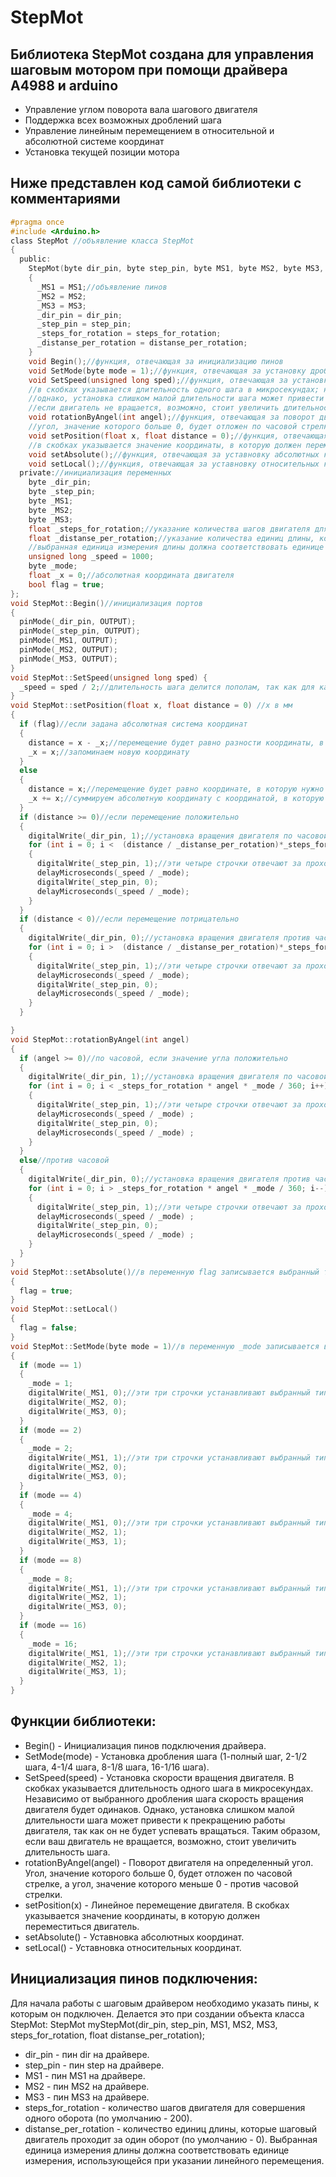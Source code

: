# StepMot
## Библиотека StepMot создана для управления шаговым мотором при помощи драйвера А4988 и arduino
* Управление углом поворота вала шагового двигателя
* Поддержка всех возможных дроблений шага
* Управление линейным перемещением в относительной и абсолютной системе координат
* Установка текущей позиции мотора

## Ниже представлен код самой библиотеки с комментариями
```C
#pragma once
#include <Arduino.h>
class StepMot //объявление класса StepMot
{
  public:
    StepMot(byte dir_pin, byte step_pin, byte MS1, byte MS2, byte MS3, float steps_for_rotation = 200, float distanse_per_rotation = 0)
    {
      _MS1 = MS1;//объявление пинов
      _MS2 = MS2;
      _MS3 = MS3;
      _dir_pin = dir_pin;
      _step_pin = step_pin;
      _steps_for_rotation = steps_for_rotation;
      _distanse_per_rotation = distanse_per_rotation;
    }
    void Begin();//функция, отвечающая за инициализацию пинов
    void SetMode(byte mode = 1);//функция, отвечающая за установку дробления шага (1-полный шаг, 2-1/2 шага, 4-1/4 шага, 8-1/8 шага, 16-1/16 шага)
    void SetSpeed(unsigned long sped);//функция, отвечающая за установку скорости вращения двигателя
    //в скобках указывается длительность одного шага в микросекундах; независимо от выбранного дробления шага скорость вращения двигателя будет одинакова
    //однако, установка слишком малой длительности шага может привести к прекращению работы двигателя, так как он не будет успевать вращаться
    //если двигатель не вращается, возможно, стоит увеличить длительность шага
    void rotationByAngel(int angel);//функция, отвечающая за поворот двигателя на определенный угол
    //угол, значение которого больше 0, будет отложен по часовой стрелке, а угол, значение которого меньше 0 - против часовой стрелки
    void setPosition(float x, float distance = 0);//функция, отвечающая за линейное перемещение двигателя
    //в скобках указывается значение координаты, в которую должен переместиться двигатель
    void setAbsolute();//функция, отвечающая за уставновку абсолютных координат
    void setLocal();//функция, отвечающая за уставновку относительных координат
  private://инициализация переменных
    byte _dir_pin;
    byte _step_pin;
    byte _MS1;
    byte _MS2;
    byte _MS3;
    float _steps_for_rotation;//указание количества шагов двигателя для совершения одного оборота (по умолчанию - 200)
    float _distanse_per_rotation;//указание количества единиц длины, которые шаговый двигатель проходит за один оборот (по умолчанию - 0)
    //выбранная единица измерения длины должна соответствовать единице измерения, использующейся при указании линейного перемещения
    unsigned long _speed = 1000;
    byte _mode;
    float _x = 0;//абсолютная координата двигателя
    bool flag = true;
};
void StepMot::Begin()//инициализация портов
{
  pinMode(_dir_pin, OUTPUT);
  pinMode(_step_pin, OUTPUT);
  pinMode(_MS1, OUTPUT);
  pinMode(_MS2, OUTPUT);
  pinMode(_MS3, OUTPUT);
}
void StepMot::SetSpeed(unsigned long sped) {
  _speed = sped / 2;//длительность шага делится пополам, так как для каждого шага устанавливаются две задержки (см. функции setPosition и rotationByAngel)
}
void StepMot::setPosition(float x, float distance = 0) //x в мм
{
  if (flag)//если задана абсолютная система координат
  {
    distance = x - _x;//перемещение будет равно разности координаты, в которую нужно переместиться и координаты, в которой сейчас находится двигатель
    _x = x;//запоминаем новую координату
  }
  else
  {
    distance = x;//перемещение будет равно координате, в которую нужно переместиться
    _x += x;//суммируем абсолютную координату с координатой, в которую нужно переместиться и запоминаем эту сумму
  }
  if (distance >= 0)//если перемещение положительно
  {
    digitalWrite(_dir_pin, 1);//установка вращения двигателя по часовой стрелке
    for (int i = 0; i <  (distance / _distanse_per_rotation)*_steps_for_rotation * _mode; i++)//перевод перемещения в шаги
    {
      digitalWrite(_step_pin, 1);//эти четыре строчки отвечают за прохождение двигателем одного шага
      delayMicroseconds(_speed / _mode);
      digitalWrite(_step_pin, 0);
      delayMicroseconds(_speed / _mode);
    }
  }
  if (distance < 0)//если перемещение потрицательно
  {
    digitalWrite(_dir_pin, 0);//установка вращения двигателя против часовой стрелки
    for (int i = 0; i >  (distance / _distanse_per_rotation)*_steps_for_rotation * _mode; i--)//перевод перемещения в шаги
    {
      digitalWrite(_step_pin, 1);//эти четыре строчки отвечают за прохождение двигателем одного шага
      delayMicroseconds(_speed / _mode);
      digitalWrite(_step_pin, 0);
      delayMicroseconds(_speed / _mode);
    }
  }

}
void StepMot::rotationByAngel(int angel)
{
  if (angel >= 0)//по часовой, если значение угла положительно
  {
    digitalWrite(_dir_pin, 1);//установка вращения двигателя по часовой стрелке
    for (int i = 0; i < _steps_for_rotation * angel * _mode / 360; i++)//перевод угла в колличество шагов
    {
      digitalWrite(_step_pin, 1);//эти четыре строчки отвечают за прохождение двигателем одного шага
      delayMicroseconds(_speed / _mode) ;
      digitalWrite(_step_pin, 0);
      delayMicroseconds(_speed / _mode) ;
    }
  }
  else//против часовой
  {
    digitalWrite(_dir_pin, 0);//установка вращения двигателя против часовой стрелки
    for (int i = 0; i > _steps_for_rotation * angel * _mode / 360; i--)//перевод угла в колличество шагов
    {
      digitalWrite(_step_pin, 1);//эти четыре строчки отвечают за прохождение двигателем одного шага
      delayMicroseconds(_speed / _mode) ;
      digitalWrite(_step_pin, 0);
      delayMicroseconds(_speed / _mode) ;
    }
  }
}
void StepMot::setAbsolute()//в переменную flag записывается выбранный тип координат (абсолютные или относительные)
{
  flag = true;
}
void StepMot::setLocal()
{
  flag = false;
}
void StepMot::SetMode(byte mode = 1)//в переменную _mode записывается выбранный тип дробления шага
{
  if (mode == 1)
  {
    _mode = 1;
    digitalWrite(_MS1, 0);//эти три строчки устанавливают выбранный тип дробления шага
    digitalWrite(_MS2, 0);
    digitalWrite(_MS3, 0);
  }
  if (mode == 2)
  {
    _mode = 2;
    digitalWrite(_MS1, 1);//эти три строчки устанавливают выбранный тип дробления шага
    digitalWrite(_MS2, 0);
    digitalWrite(_MS3, 0);
  }
  if (mode == 4)
  {
    _mode = 4;
    digitalWrite(_MS1, 0);//эти три строчки устанавливают выбранный тип дробления шага
    digitalWrite(_MS2, 1);
    digitalWrite(_MS3, 1);
  }
  if (mode == 8)
  {
    _mode = 8;
    digitalWrite(_MS1, 1);//эти три строчки устанавливают выбранный тип дробления шага
    digitalWrite(_MS2, 1);
    digitalWrite(_MS3, 0);
  }
  if (mode == 16)
  {
    _mode = 16;
    digitalWrite(_MS1, 1);//эти три строчки устанавливают выбранный тип дробления шага
    digitalWrite(_MS2, 1);
    digitalWrite(_MS3, 1);
  }
}

```


## Функции библиотеки:
* Begin() - Инициализация пинов подключения драйвера.
* SetMode(mode) - Установка дробления шага (1-полный шаг, 2-1/2 шага, 4-1/4 шага, 8-1/8 шага, 16-1/16 шага).
* SetSpeed(speed) - Установка скорости вращения двигателя. В скобках указывается длительность одного шага в микросекундах. Независимо от выбранного дробления шага скорость вращения двигателя будет одинаков. Однако, установка слишком малой длительности шага может привести к прекращению работы двигателя, так как он не будет успевать вращаться. Таким образом, если ваш двигатель не вращается, возможно, стоит увеличить длительность шага.
* rotationByAngel(angel) - Поворот двигателя на определенный угол. Угол, значение которого больше 0, будет отложен по часовой стрелке, а угол, значение которого меньше 0 - против часовой стрелки.
* setPosition(x) - Линейное перемещение двигателя. В скобках указывается значение координаты, в которую должен переместиться двигатель.
* setAbsolute() - Уставновка абсолютных координат.
* setLocal() - Уставновка относительных координат.
## Инициализация пинов подключения:
Для начала работы с шаговым драйвером необходимо указать пины, к которым он подключен. Делается это при создании объекта класса StepMot:
StepMot myStepMot(dir_pin, step_pin, MS1, MS2, MS3, steps_for_rotation, float distanse_per_rotation);
* dir_pin - пин dir на драйвере.
* step_pin - пин step на драйвере.
* MS1 - пин MS1 на драйвере.
* MS2 - пин MS2 на драйвере.
* MS3 - пин MS3 на драйвере.
* steps_for_rotation - количество шагов двигателя для совершения одного оборота (по умолчанию - 200).
* distanse_per_rotation - количество единиц длины, которые шаговый двигатель проходит за один оборот (по умолчанию - 0). Выбранная единица измерения длины должна соответствовать единице измерения, использующейся при указании линейного перемещения.
